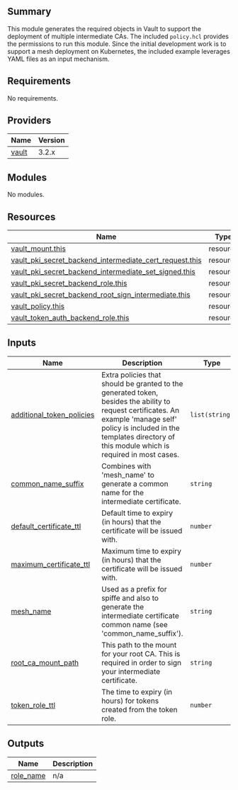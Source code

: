 <!-- BEGIN_TF_DOCS -->
## Summary
This module generates the required objects in Vault to support the deployment of multiple intermediate CAs.
The included `policy.hcl` provides the permissions to run this module. Since the initial development work is to support a mesh deployment on Kubernetes, the included example leverages YAML files as an input mechanism.

## Requirements

No requirements.

## Providers

| Name | Version |
|------|---------|
| <a name="provider_vault"></a> [vault](#provider\_vault) | 3.2.x |

## Modules

No modules.

## Resources

| Name | Type |
|------|------|
| [vault_mount.this](https://registry.terraform.io/providers/hashicorp/vault/latest/docs/resources/mount) | resource |
| [vault_pki_secret_backend_intermediate_cert_request.this](https://registry.terraform.io/providers/hashicorp/vault/latest/docs/resources/pki_secret_backend_intermediate_cert_request) | resource |
| [vault_pki_secret_backend_intermediate_set_signed.this](https://registry.terraform.io/providers/hashicorp/vault/latest/docs/resources/pki_secret_backend_intermediate_set_signed) | resource |
| [vault_pki_secret_backend_role.this](https://registry.terraform.io/providers/hashicorp/vault/latest/docs/resources/pki_secret_backend_role) | resource |
| [vault_pki_secret_backend_root_sign_intermediate.this](https://registry.terraform.io/providers/hashicorp/vault/latest/docs/resources/pki_secret_backend_root_sign_intermediate) | resource |
| [vault_policy.this](https://registry.terraform.io/providers/hashicorp/vault/latest/docs/resources/policy) | resource |
| [vault_token_auth_backend_role.this](https://registry.terraform.io/providers/hashicorp/vault/latest/docs/resources/token_auth_backend_role) | resource |

## Inputs

| Name | Description | Type | Default | Required |
|------|-------------|------|---------|:--------:|
| <a name="input_additional_token_policies"></a> [additional\_token\_policies](#input\_additional\_token\_policies) | Extra policies that should be granted to the generated token, besides the ability to request certificates. An example 'manage self' policy is included in the templates directory of this module which is required in most cases. | `list(string)` | `[]` | no |
| <a name="input_common_name_suffix"></a> [common\_name\_suffix](#input\_common\_name\_suffix) | Combines with 'mesh\_name' to generate a common name for the intermediate certificate. | `string` | `"Service Mesh"` | no |
| <a name="input_default_certificate_ttl"></a> [default\_certificate\_ttl](#input\_default\_certificate\_ttl) | Default time to expiry (in hours) that the certificate will be issued with. | `number` | `24` | no |
| <a name="input_maximum_certificate_ttl"></a> [maximum\_certificate\_ttl](#input\_maximum\_certificate\_ttl) | Maximum time to expiry (in hours) that the certificate will be issued with. | `number` | `72` | no |
| <a name="input_mesh_name"></a> [mesh\_name](#input\_mesh\_name) | Used as a prefix for spiffe and also to generate the intermediate certificate common name (see 'common\_name\_suffix'). | `string` | n/a | yes |
| <a name="input_root_ca_mount_path"></a> [root\_ca\_mount\_path](#input\_root\_ca\_mount\_path) | This path to the mount for your root CA. This is required in order to sign your intermediate certificate. | `string` | `"pki"` | no |
| <a name="input_token_role_ttl"></a> [token\_role\_ttl](#input\_token\_role\_ttl) | The time to expiry (in hours) for tokens created from the token role. | `number` | `24` | no |

## Outputs

| Name | Description |
|------|-------------|
| <a name="output_role_name"></a> [role\_name](#output\_role\_name) | n/a |
<!-- END_TF_DOCS -->